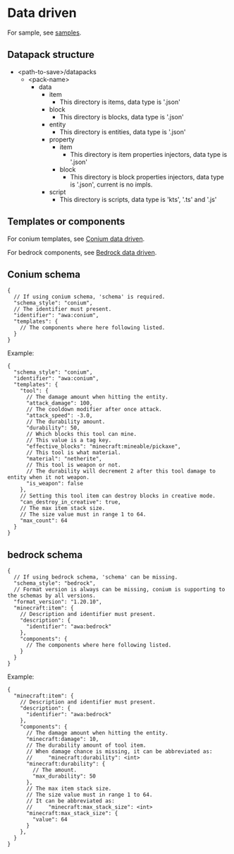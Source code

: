 # Data driven
For sample, see [samples](/sample).

## Datapack structure

+ \<path-to-save\>/datapacks
    + \<pack-name\>
        + data
            + item
                + This directory is items, data type is '.json'
            + block
                + This directory is blocks, data type is '.json'
            + entity
                + This directory is entities, data type is '.json'
            + property
                + item
                    + This directory is item properties injectors, data type is '.json'
                + block
                    + This directory is block properties injectors, data type is '.json', current is no impls.
            + script
                + This directory is scripts, data type is 'kts', '.ts' and '.js'

## Templates or components

For conium templates, see [Conium data driven](/document/data-driven/conium/README.md). 

For bedrock components, see [Bedrock data driven](/document/data-driven/bedrock/README.md).

## Conium schema

```json5
{
  // If using conium schema, 'schema' is required.
  "schema_style": "conium",
  // The identifier must present.
  "identifier": "awa:conium",
  "templates": {
    // The components where here following listed.
  }
}
```

Example:

```json5
{
  "schema_style": "conium",
  "identifier": "awa:conium",
  "templates": {
    "tool": {
      // The damage amount when hitting the entity.
      "attack_damage": 100,
      // The cooldown modifier after once attack.
      "attack_speed": -3.0,
      // The durability amount.
      "durability": 50,
      // Which blocks this tool can mine.
      // This value is a tag key.
      "effective_blocks": "minecraft:mineable/pickaxe",
      // This tool is what material.
      "material": "netherite",
      // This tool is weapon or not.
      // The durability will decrement 2 after this tool damage to entity when it not weapon.
      "is_weapon": false
    },
    // Setting this tool item can destroy blocks in creative mode.
    "can_destroy_in_creative": true,
    // The max item stack size.
    // The size value must in range 1 to 64.
    "max_count": 64
  }
}
```

## bedrock schema

```json5
{
  // If using bedrock schema, 'schema' can be missing.
  "schema_style": "bedrock",
  // Format version is always can be missing, conium is supporting to the schemas by all versions. 
  "format_version": "1.20.10",
  "minecraft:item": {
    // Description and identifier must present.
    "description": {
      "identifier": "awa:bedrock"
    },
    "components": {
      // The components where here following listed.
    }
  }
}
```

Example:

```json5
{
  "minecraft:item": {
    // Description and identifier must present.
    "description": {
      "identifier": "awa:bedrock"
    },
    "components": {
      // The damage amount when hitting the entity.
      "minecraft:damage": 10,
      // The durability amount of tool item.
      // When damage chance is missing, it can be abbreviated as:
      //     "minecraft:durability": <int>
      "minecraft:durability": {
        // The amount.
        "max_durability": 50
      },
      // The max item stack size.
      // The size value must in range 1 to 64.
      // It can be abbreviated as:
      //     "minecraft:max_stack_size": <int>
      "minecraft:max_stack_size": {
        "value": 64
      }
    },
  }
}
```
